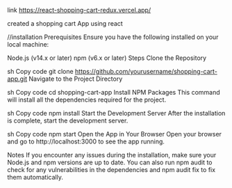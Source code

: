 
link
https://react-shopping-cart-redux.vercel.app/



created a shopping cart App using react 

//installation 
Prerequisites
Ensure you have the following installed on your local machine:

Node.js (v14.x or later)
npm (v6.x or later)
Steps
Clone the Repository

sh
Copy code
git clone https://github.com/yourusername/shopping-cart-app.git
Navigate to the Project Directory

sh
Copy code
cd shopping-cart-app
Install NPM Packages
This command will install all the dependencies required for the project.

sh
Copy code
npm install
Start the Development Server
After the installation is complete, start the development server.

sh
Copy code
npm start
Open the App in Your Browser
Open your browser and go to http://localhost:3000 to see the app running.

Notes
If you encounter any issues during the installation, make sure your Node.js and npm versions are up to date.
You can also run npm audit to check for any vulnerabilities in the dependencies and npm audit fix to fix them automatically.
